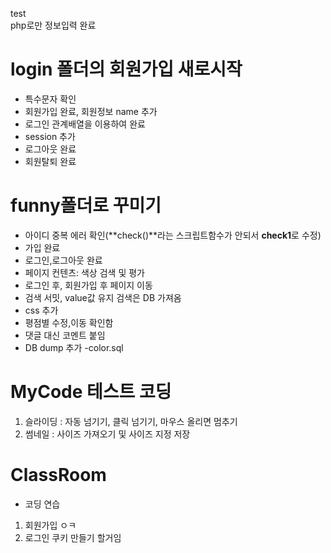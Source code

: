  test  
 php로만 정보입력 완료  
# login 폴더의 회원가입 새로시작  
- 특수문자 확인  
 - 회원가입 완료, 회원정보 name 추가  
 - 로그인 관계배열을 이용하여 완료  
 - session 추가  
 - 로그아웃 완료  
 - 회원탈퇴 완료  
# funny폴더로 꾸미기  
- 아이디 중복 에러 확인(**check()**라는 스크립트함수가 안되서 **check1**로 수정)  
- 가입 완료  
- 로그인,로그아웃 완료    
- 페이지 컨텐츠: 색상 검색 및 평가  
- 로그인 후, 회원가입 후  페이지 이동  
- 검색 서밋, value값 유지 검색은 DB 가져옴  
- css 추가  
- 평점별 수정,이동 확인함  
- 댓글 대신 코멘트 붙임  
- DB dump 추가 -color.sql  
# MyCode 테스트 코딩  
1. 슬라이딩 : 자동 넘기기, 클릭 넘기기, 마우스 올리면 멈추기  
2. 썸네일 : 사이즈 가져오기 및 사이즈 지정 저장  
# ClassRoom  
- 코딩 연습  
1. 회원가입 ㅇㅋ  
2. 로그인 쿠키 만들기 할거임  
